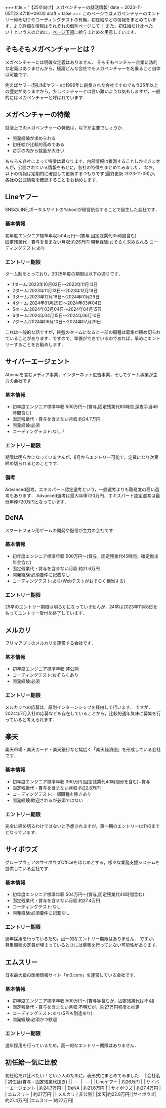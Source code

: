 +++
title = '【25卒向け】メガベンチャーの就活情報'
date = 2023-11-05T23:47:10+09:00
draft = false
+++
このページではメガベンチャーのエントリー締め切りやコーディングテストの有無，初任給などの情報をまとめています．より詳細な情報はそれぞれの個別ページにて！
また，初任給だけ比べたい！という人のために，[ページ下部](#初任給一気に比較)に給与まとめを用意しています．

## そもそもメガベンチャーとは？
メガベンチャーには明確な定義はありません．
そもそもベンチャー企業に法的な定義はありませんから，極論どんな会社でもメガベンチャーを名乗ること自体は可能です．

例えばヤフー(現LINEヤフー)は1996年に創業された会社ですのでもう25年以上の歴史がありますから，少しベンチャーとは言い難いような気もしますが，一般的にはメガベンチャーと呼ばれています．

## メガベンチャーの特徴
就活上でのメガベンチャーの特徴は，以下が主要でしょうか．
- 開発経験が求められる
- 初任給が比較的高めである
- 若手の内から裁量が大きい

もちろん各社によって特徴は異なります．内部情報は推測することしかできませんが，公開されている情報をもとに，各社の特徴をまとめてみました．
なお，以下の情報は定期的に確認して更新するつもりです(最終更新 2023-11-06)が，各社の公式情報を確認することをお勧めします．
## Lineヤフー
SNSのLINE,ポータルサイトのYahoo!が経営統合することで誕生した会社です．
### 基本情報
初年度エンジニア標準年収:504万円～(賞与,固定残業代35時間含む)  
固定残業代・賞与を含まない月収:約26万円
開発経験:おそらく求められる
コーディングテスト:あり

### エントリー期限
ターム制をとっており，2025年度の期限は以下の通りです．
- 1ターム:2023年10月02日～2023年11月13日
- 2ターム:2023年11月13日～2023年12月18日
- 3ターム:2023年12月18日～2024年01月29日
- 4ターム:2024年01月29日～2024年03月04日
- 5ターム:2024年03月04日～2024年04月15日
- 6ターム:2024年04月15日～2024年06月10日
- 7ターム:2024年06月10日～2024年07月29日  

これは一般的な話ですが，終盤のタームになると一部の職種は募集が締め切られていることがあります．ですので，準備ができているのであれば，早めにエントリーすることをお勧めします．

## サイバーエージェント
Abemaを含むメディア事業，インターネット広告事業，そしてゲーム事業が主力の会社です．
### 基本情報
- 初年度エンジニア標準年収:500万円～(賞与,固定残業代80時間,深夜手当46時間含む)  
- 固定残業代・賞与を含まない月収:約24.7万円  
- 開発経験:必須  
- コーディングテスト:なし？

### エントリー期限
期限は明らかになっていませんが，8月からエントリー可能で，定員になり次第締め切られるとのことです．
### 備考
Advanced選考，エキスパート認定選考という，一般選考よりも難易度の高い選考もあります．
Advanced選考は最大年俸720万円，エキスパート認定選考は最低年俸720万円となっています．

## DeNA
スマートフォン用ゲームの開発や配信が主力の会社です．
### 基本情報
- 初年度エンジニア標準年収:500万円～(賞与，固定残業代45時間，確定拠出年金含む)
- 固定残業代・賞与を含まない月収:約21.6万円
- 開発経験:必須要件に記載なし
- コーディングテスト:あり(Webテストがおそらく相当する)
### エントリー期限
25卒のエントリー期限は明らかになっていませんが，24卒は2023年11月8日をもってエントリー受付を終了しています．

## メルカリ
フリマアプリのメルカリを運営する会社です．
### 基本情報
- 初年度エンジニア標準年収:非公開
- コーディングテスト:おそらくあり
- 開発経験:必須
### エントリー期限
メルカリへの応募は，原則インターンシップを経由して行います．
ですが，2024年7月入社の応募なども存在していることから，比較的通年気味に募集を行っていると考えられます．

## 楽天
楽天市場・楽天カード・楽天銀行など幅広く「楽天経済圏」を形成している会社です．
### 基本情報
- 初年度エンジニア標準年収:360万円(固定残業代40時間分を含む)+賞与  
- 固定残業代・賞与を含まない月収:約22.8万円  
- コーディングテスト:一部職種を除きあり  
- 開発経験:歓迎されるが必須ではない  
### エントリー期限
完全に締め切るわけではないと予想されますが，第一期のエントリーは11/6までとなっています．

## サイボウズ
グループウェアのサイボウズOfficeをはじめとする，様々な業務支援システムを提供している会社です．
### 基本情報
- 初年度エンジニア標準年収:504万円～(賞与,固定残業代40時間含む)  
- 固定残業代・賞与を含まない月収:約27.4万円  
- コーディングテスト:なし  
- 開発経験:必須要件に記載なし  
### エントリー期限
通年採用を行っているため，画一的なエントリー期限はありません．
ですが，募集職種の定員が埋まっているときには募集を行っていない可能性があります．

## エムスリー
日本最大級の医療情報サイト「m3.com」を運営している会社です．
### 基本情報
- 初年度エンジニア標準年収:500万円～(賞与等含むが，固定残業代は不明)
- 固定残業代・賞与を含まない月収:不明だが，約27万円程度と推定
- コーディングテスト:あり(SPIも別途あり)
- 開発経験:必須かつ歓迎
### エントリー期限
通年採用を行っているため，画一的なエントリー期限はありません．

## 初任給一気に比較
初任給だけ比べたい！という人のために，表形式にまとめてみました．
| 会社名 | 初任給(賞与・固定残業代抜き) |
| --- | --- |
| Lineヤフー | 約26万円 |
| サイバーエージェント | 約24.7万円 |
| DeNA | 約21.6万円 |
| サイボウズ | 約27.4万円 |
| エムスリー | 約27万円 |
| メルカリ | 非公開 |
|楽天|約22.8万円|
|サイボウズ|約27.4万円|
|エムスリー|約27万円|